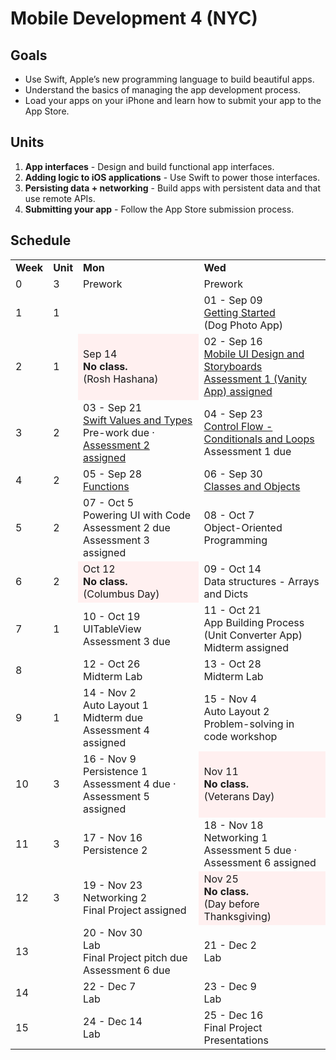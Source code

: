 # Mobile Development 4 (NYC)


## Goals

* Use Swift, Apple’s new programming language to build beautiful apps.
* Understand the basics of managing the app development process.
* Load your apps on your iPhone and learn how to submit your app to the App Store.


## Units

1. **App interfaces** - Design and build functional app interfaces.
2. **Adding logic to iOS applications** - Use Swift to power those interfaces.
3. **Persisting data + networking** - Build apps with persistent data and that use remote APIs.
4. **Submitting your app** - Follow the App Store submission process.


## Schedule

<table>
  <tr>
    <td><strong>Week</strong></td>
    <td><strong>Unit</strong></td>
    <td><strong>Mon</strong></td>
    <td><strong>Wed</strong></td>
  </tr>
  <tr>
    <td>0</td>
    <td>3</td>
    <td>Prework</td>
    <td>Prework</td>
  </tr>
  <tr>
    <td>1</td>
    <td>1</td>
    <td></td>
    <td>01 - Sep 09<br>
<a href="https://github.com/ga-students/MOB-NYC-4/tree/master/Sessions/01">Getting Started</a><br>
(Dog Photo App)</td>
  </tr>
  <tr>
    <td>2</td>
    <td>1</td>
    <td style="background-color:#fff0f0">Sep 14<br><strong>No class.</strong><br>(Rosh Hashana)</td>
    <td>02 - Sep 16<br>
<a href="https://github.com/ga-students/MOB-NYC-4/tree/master/Sessions/02">Mobile UI Design and Storyboards</a><br>
<a href="https://github.com/ga-students/MOB-NYC-4/tree/master/Assessments/Assessment%201">Assessment 1 (Vanity App) assigned</a></td>
  </tr>
  <tr>
    <td>3</td>
    <td>2</td>
    <td>03 - Sep 21<br>
<a href="https://github.com/ga-students/MOB-NYC-4/tree/master/Sessions/03">Swift Values and Types</a><br>
Pre-work due · <a href="https://github.com/ga-students/MOB-NYC-4/tree/master/Assessments/Assessment%202">Assessment 2 assigned</a></td>
    <td>04 - Sep 23<br>
<a href="https://github.com/ga-students/MOB-NYC-4/tree/master/Sessions/04">Control Flow - Conditionals and Loops</a><br>
Assessment 1 due</td>
  </tr>
  <tr>
    <td>4</td>
    <td>2</td>
    <td>05 - Sep 28<br>
<a href="https://github.com/ga-students/MOB-NYC-4/tree/master/Sessions/05">Functions</a></td>
    <td>
      06 - Sep 30<br>
      <a href="https://github.com/ga-students/MOB-NYC-4/tree/master/Sessions/05">Classes and Objects</a>
    </td>
  </tr>
  <tr>
    <td>5</td>
    <td>2</td>
    <td>07 - Oct 5<br>
      Powering UI with Code<br>
      Assessment 2 due<br>
      Assessment 3 assigned
    </td>
    <td>08 - Oct 7<br>
      Object-Oriented Programming
    </td>
  </tr>
  <tr>
    <td>6</td>
    <td>2</td>
    <td style="background-color:#fff0f0">Oct 12<br><strong>No class.</strong><br>(Columbus Day)</td>
    <td>
      09 - Oct 14<br>
      Data structures - Arrays and Dicts
    </td>
  </tr>
  <tr>
    <td>7</td>
    <td>1</td>
    <td>10 - Oct 19<br>
UITableView<br>
Assessment 3 due</td>
    <td>11 - Oct 21<br>
App Building Process<br>
(Unit Converter App)<br>
Midterm assigned</td>
  </tr>
  <tr>
    <td>8</td>
    <td></td>
    <td>12 - Oct 26<br>
Midterm Lab</td>
    <td>13 - Oct 28<br>
Midterm Lab</td>
  </tr>
  <tr>
    <td>9</td>
    <td>1</td>
    <td>14 - Nov 2<br>
Auto Layout 1<br>
Midterm due<br>
Assessment 4 assigned</td>
    <td>15 - Nov 4<br>
Auto Layout 2<br>
Problem-solving in code workshop</td>
  </tr>
  <tr>
    <td>10</td>
    <td>3</td>
    <td>16 - Nov 9<br>
Persistence 1<br>
Assessment 4 due · Assessment 5 assigned</td>
    <td style="background-color:#fff0f0">Nov 11<br><strong>No class.</strong><br>(Veterans Day)</td>
  </tr>
  <tr>
    <td>11</td>
    <td>3</td>
    <td>17 - Nov 16<br>
Persistence 2</td>
    <td>18 - Nov 18<br>
Networking 1<br>
Assessment 5 due · Assessment 6 assigned</td>
  </tr>
  <tr>
    <td>12</td>
    <td>3</td>
    <td>19 - Nov 23<br>
Networking 2<br>
Final Project assigned</td>
    <td style="background-color:#fff0f0">Nov 25<br><strong>No class.</strong><br>(Day before Thanksgiving)</td>
  </tr>
  <tr>
    <td>13</td>
    <td></td>
    <td>20 - Nov 30<br>
Lab<br>
Final Project pitch due<br>
Assessment 6 due</td>
    <td>21 - Dec 2<br>
Lab</td>
  </tr>
  <tr>
    <td>14</td>
    <td></td>
    <td>22 - Dec 7<br>
Lab</td>
    <td>23 - Dec 9<br>
Lab</td>
  </tr>
  <tr>
    <td>15</td>
    <td></td>
    <td>24 - Dec 14<br>
Lab</td>
    <td>25 - Dec 16<br>
Final Project Presentations</td>
  </tr>
</table>
